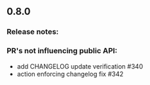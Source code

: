 ## 0.8.0
### Release notes:

### PR's not influencing public API:
  * add CHANGELOG update verification #340
  * action enforcing changelog fix #342
